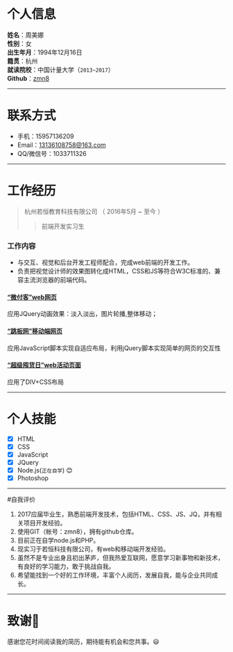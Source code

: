 
# 个人信息

  **姓名**：周美娜 <br>
  **性别**：女 <br>
  **出生年月**：1994年12月16日<br>
   **籍贯**：杭州<br>
   **就读院校**：中国计量大学（`2013~2017`）<br>
   **Github**：[zmn8](http://github.com/zmn8)<br>

---


# 联系方式

- 手机：15957136209
- Email：13136108758@163.com
- QQ/微信号：1033711326

---



# 工作经历
> 杭州若恒教育科技有限公司 （ 2016年5月 ~ 至今 ）
>> 前端开发实习生

### 工作内容 
* 与交互、视觉和后台开发工程师配合，完成web前端的开发工作。 
* 负责把视觉设计师的效果图转化成HTML，CSS和JS等符合W3C标准的、兼容主流浏览器的前端代码。


#### [“微付客”web网页](https://github.com/ZMN8/WeChatPay.git)
  应用JQuery动画效果：淡入淡出，图片轮播,整体移动；


#### [“跳板网”移动端网页](https://github.com/ZMN8/TiaoBanWeb.git)
  应用JavaScript脚本实现自适应布局，利用jQuery脚本实现简单的网页的交互性
 
 
#### [“超级囤货日”web活动页面](https://github.com/ZMN8/SuperSave.git)
  应用了DIV+CSS布局
 
---




# 个人技能

- [x] HTML
- [x] CSS
- [x] JavaScript
- [x] JQuery
- [x] Node.js(`正在自学`) :blush:
- [x] Photoshop

---


#自我评价

1. 2017应届毕业生，熟悉前端开发技术，包括HTML、CSS、JS、JQ，并有相关项目开发经验。
2. 使用GIT（帐号：zmn8），拥有github仓库。
3. 目前正在自学node.js和PHP。
4. 现实习于若恒科技有限公司，有web和移动端开发经验。
5. 虽然不是专业出身且初出茅庐，但我热爱互联网，愿意学习新事物和新技术，有良好的学习能力，敢于挑战自我。
6. 希望能找到一个好的工作环境，丰富个人阅历，发展自我，能与企业共同成长。
 
---

# 致谢:rose:
感谢您花时间阅读我的简历，期待能有机会和您共事。:smiley:
